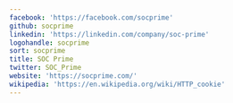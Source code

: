 ```yaml
---
facebook: 'https://facebook.com/socprime'
github: socprime
linkedin: 'https://linkedin.com/company/soc-prime'
logohandle: socprime
sort: socprime
title: SOC Prime
twitter: SOC_Prime
website: 'https://socprime.com/'
wikipedia: 'https://en.wikipedia.org/wiki/HTTP_cookie'
---
```

